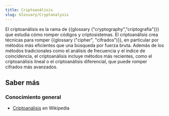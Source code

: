 ```yaml
---
title: Criptoanálisis
slug: Glossary/Cryptanalysis
---
```


El criptoanálisis es la rama de {{glossary ("cryptography","criptografía")}} que estudia cómo romper códigos y criptosistemas. El criptoanálisis crea técnicas para romper {{glossary ("cipher", "cifrados")}}, en particular por métodos más eficientes que una búsqueda por fuerza bruta. Además de los métodos tradicionales como el análisis de frecuencia y el índice de coincidencia, el criptoanálisis incluye métodos más recientes, como el criptoanálisis lineal o el criptoanálisis diferencial, que puede romper cifrados más avanzados.

## Saber más

### Conocimiento general

- [Criptoanálisis](https://es.wikipedia.org/wiki/Criptoanálisis) en Wikipedia
